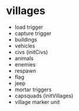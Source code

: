 # villages
* load trigger
* capture trigger
* buildings
* vehicles
* civs (initCivs)
* animals
* enemies
* respawn 
* flag
* jeep
* mortar triggers
* capsquads (initVillages)
* village marker unit